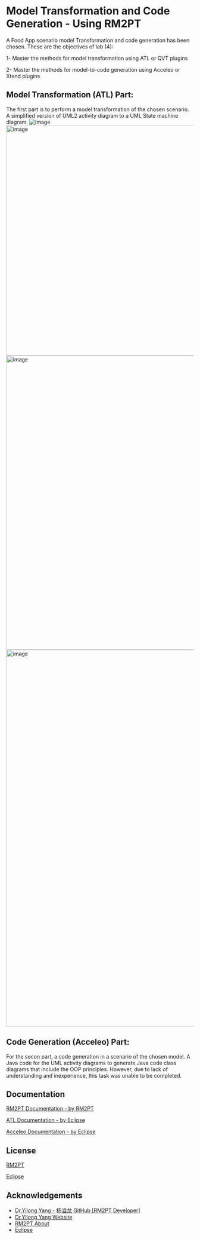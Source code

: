 
# Model Transformation and Code Generation - Using RM2PT

A Food App scenario model Transformation and code generation has been chosen. These are the objectives of lab (4):

1- Master the methods for model transformation using ATL or QVT plugins

2- Master the methods for model-to-code generation using Acceleo or Xtend plugins
## Model Transformation (ATL) Part:
The first part is to perform a model transformation of the chosen scenario. A simplified version of UML2 activity diagram to a UML State machine diagram.
![image](https://github.com/L23212095-Fawaz-Almutawa/FoodAppATLA/assets/148682608/5dbe5b67-38ca-4c0a-b1da-c24ee00bd30b)
<img width="617" alt="image" src="https://github.com/L23212095-Fawaz-Almutawa/FoodAppATLA/assets/148682608/9188331a-f3e3-43b1-b731-67243426e984">
<img width="788" alt="image" src="https://github.com/L23212095-Fawaz-Almutawa/FoodAppATLA/assets/148682608/8aa05a4b-888c-4f38-ba8a-99ecbcc7977b">
<img width="1009" alt="image" src="https://github.com/L23212095-Fawaz-Almutawa/FoodAppATLA/assets/148682608/cabfe1d7-73cc-4a20-85e0-d32b9dd1f36f">


## Code Generation (Acceleo) Part:
For the secon part, a code generation in a scenario of the chosen model. A Java code for the UML activity diagrams to generate Java code class diagrams that include the OOP principles. However, due to lack of understanding and inexperience, this task was unable to be completed. 


## Documentation

[RM2PT Documentation - by RM2PT](https://rm2pt.com/doc/dev/eclipsemda)

[ATL Documentation - by Eclipse](https://wiki.eclipse.org/ATL/User_Guide_-_Introduction)

[Acceleo Documentation - by Eclipse](https://wiki.eclipse.org/Acceleo/User_Guide)



## License

[RM2PT](https://rm2pt.com/)

[Eclipse](https://www.eclipse.org/legal/epl-2.0/)


## Acknowledgements

 - [Dr.Yilong Yang - 杨溢龙 GitHub [RM2PT Developer]](https://github.com/yylonly)
 - [Dr.Yilong Yang Website](https://yilong.io/)
 - [RM2PT About](https://rm2pt.com/about/)
 - [Eclipse](https://www.eclipse.org/home/whatis/)

